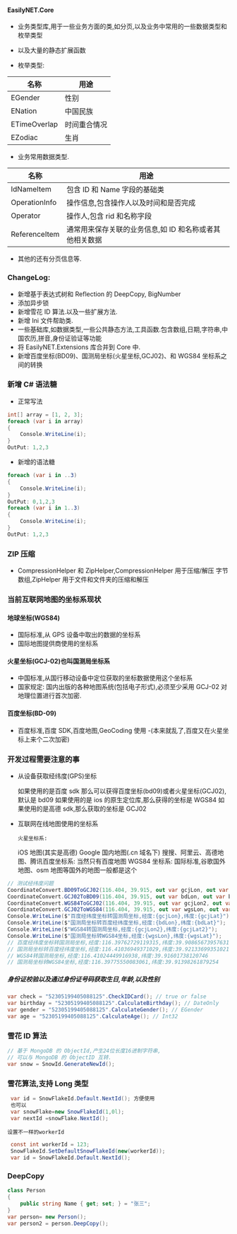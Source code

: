#### EasilyNET.Core

- 业务类型库,用于一些业务方面的类,如分页,以及业务中常用的一些数据类型和枚举类型
- 以及大量的静态扩展函数

- 枚举类型:

| 名称           | 用途     |
|--------------|--------|
| EGender      | 性别     |
| ENation      | 中国民族   |
| ETimeOverlap | 时间重合情况 |
| EZodiac      | 生肖     |

- 业务常用数据类型.

| 名称            | 用途                             |
|---------------|--------------------------------|
| IdNameItem    | 包含 ID 和 Name 字段的基础类            |
| OperationInfo | 操作信息,包含操作人以及时间和是否完成            |
| Operator      | 操作人,包含 rid 和名称字段               |
| ReferenceItem | 通常用来保存关联的业务信息,如 ID 和名称或者其他相关数据 |

- 其他的还有分页信息等.

### **ChangeLog:**

- 新增基于表达式树和 Reflection 的 DeepCopy, BigNumber
- 添加异步锁
- 新增雪花 ID 算法.以及一些扩展方法.
- 新增 Ini 文件帮助类.
- 一些基础库,如数据类型,一些公共静态方法,工具函数.包含数组,日期,字符串,中国农历,拼音,身份证验证等功能
- 将 EasilyNET.Extensions 库合并到 Core 中.
- 新增百度坐标(BD09)、国测局坐标(火星坐标,GCJ02)、和 WGS84 坐标系之间的转换

### 新增 C# 语法糖

- 正常写法

```csharp
int[] array = [1, 2, 3];
foreach (var i in array)
{
    Console.WriteLine(i);
}
OutPut: 1,2,3
```

- 新增的语法糖

```csharp
foreach (var i in ..3)
{
    Console.WriteLine(i);
}
OutPut: 0,1,2,3
foreach (var i in 1..3)
{
    Console.WriteLine(i);
}
OutPut: 1,2,3
```

### ZIP 压缩

- CompressionHelper 和 ZipHelper,CompressionHelper 用于压缩/解压 字节数组,ZipHelper 用于文件和文件夹的压缩和解压

### 当前互联网地图的坐标系现状

#### 地球坐标(WGS84)

- 国际标准,从 GPS 设备中取出的数据的坐标系
- 国际地图提供商使用的坐标系

#### 火星坐标(GCJ-02)也叫国测局坐标系

- 中国标准,从国行移动设备中定位获取的坐标数据使用这个坐标系
- 国家规定: 国内出版的各种地图系统(包括电子形式),必须至少采用 GCJ-02 对地理位置进行首次加密.

#### 百度坐标(BD-09)

- 百度标准,百度 SDK,百度地图,GeoCoding 使用 -(本来就乱了,百度又在火星坐标上来个二次加密)

### 开发过程需要注意的事

- 从设备获取经纬度(GPS)坐标

  如果使用的是百度 sdk 那么可以获得百度坐标(bd09)或者火星坐标(GCJ02),默认是 bd09 如果使用的是 ios 的原生定位库,那么获得的坐标是
  WGS84 如果使用的是高德 sdk,那么获取的坐标是 GCJ02

- 互联网在线地图使用的坐标系

      火星坐标系:

  iOS 地图(其实是高德) Google 国内地图(.cn 域名下) 搜搜、阿里云、高德地图、腾讯百度坐标系: 当然只有百度地图 WGS84 坐标系:
  国际标准,谷歌国外地图、osm 地图等国外的地图一般都是这个

```csharp
// 测试经纬度问题
CoordinateConvert.BD09ToGCJ02(116.404, 39.915, out var gcjLon, out var gcjLat);
CoordinateConvert.GCJ02ToBD09(116.404, 39.915, out var bdLon, out var bdLat);
CoordinateConvert.WGS84ToGCJ02(116.404, 39.915, out var gcjLon2, out var gcjLat2);
CoordinateConvert.GCJ02ToWGS84(116.404, 39.915, out var wgsLon, out var wgsLat);
Console.WriteLine($"百度经纬度坐标转国测局坐标,经度:{gcjLon},纬度:{gcjLat}");
Console.WriteLine($"国测局坐标转百度经纬度坐标,经度:{bdLon},纬度:{bdLat}");
Console.WriteLine($"WGS84转国测局坐标,经度:{gcjLon2},纬度:{gcjLat2}");
Console.WriteLine($"国测局坐标转WGS84坐标,经度:{wgsLon},纬度:{wgsLat}");
// 百度经纬度坐标转国测局坐标,经度:116.39762729119315,纬度:39.90865673957631
// 国测局坐标转百度经纬度坐标,经度:116.41036949371029,纬度:39.92133699351021
// WGS84转国测局坐标,经度:116.41024449916938,纬度:39.91601738120746
// 国测局坐标转WGS84坐标,经度:116.39775550083061,纬度:39.91398261879254
```

##### 身份证校验以及通过身份证号码获取生日,年龄,以及性别

```csharp
var check = "52305199405088125".CheckIDCard(); // true or false
var birthday = "52305199405088125".CalculateBirthday(); // DateOnly
var gender = "52305199405088125".CalculateGender(); // EGender
var age = "52305199405088125".CalculateAge(); // Int32
```

### 雪花 ID 算法

```csharp
// 基于 MongoDB 的 ObjectId,产生24位长度16进制字符串,
// 可以与 MongoDB 的 ObjectID 互转.
var snow = SnowId.GenerateNewId();
```

### 雪花算法,支持 Long 类型

```csharp
 var id = SnowFlakeId.Default.NextId(); 方便使用
 也可以
 var snowFlake=new SnowFlakeId(1,0l);
 var nextId =snowFlake.NextId();
```

`设置不一样的workerId`

```csharp
 const int workerId = 123;
 SnowFlakeId.SetDefaultSnowFlakeId(new(workerId));
 var id = SnowFlakeId.Default.NextId();
```

### DeepCopy

```csharp
class Person
{
    public string Name { get; set; } = "张三";
}
var person= new Person();
var person2 = person.DeepCopy();
```
